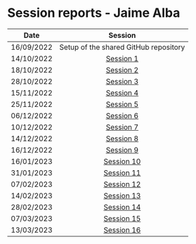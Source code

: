 # **Session reports - Jaime Alba**

|Date|Session|
|:---:|:---:|
| 16/09/2022 | Setup of the shared GitHub repository|
| 14/10/2022 | [Session 1](session01.md)|
| 18/10/2022 | [Session 2](session02.md)|
| 28/10/2022 | [Session 3](session03.md)|
| 15/11/2022 | [Session 4](session04.md)|
| 25/11/2022 | [Session 5](session05.md)|
| 06/12/2022 | [Session 6](session06.md)|
| 10/12/2022 | [Session 7](session07.md)|
| 14/12/2022 | [Session 8](session08.md)|
| 16/12/2022 | [Session 9](session09.md)|
| 16/01/2023 | [Session 10](session10.md)|
| 31/01/2023 | [Session 11](session11.md)|
| 07/02/2023 | [Session 12](session12.md)|
| 14/02/2023 | [Session 13](session13.md)|
| 28/02/2023 | [Session 14](session14.md)|
| 07/03/2023 | [Session 15](session15.md)|
| 13/03/2023 | [Session 16](session16.md)|
